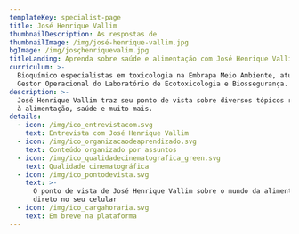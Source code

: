 ```yaml
---
templateKey: specialist-page
title: José Henrique Vallim
thumbnailDescription: As respostas de
thumbnailImage: /img/josé-henrique-vallim.jpg
bgImage: /img/josçhenriquevalim.jpg
titleLanding: Aprenda sobre saúde e alimentação com José Henrique Vallim
curriculum: >-
  Bioquímico especialistas em toxicologia na Embrapa Meio Ambiente, atua como
  Gestor Operacional do Laboratório de Ecotoxicologia e Biossegurança.
description: >-
  José Henrique Vallim traz seu ponto de vista sobre diversos tópicos referentes
  à alimentação, saúde e muito mais.
details:
  - icon: /img/ico_entrevistacom.svg
    text: Entrevista com José Henrique Vallim
  - icon: /img/ico_organizacaodeaprendizado.svg
    text: Conteúdo organizado por assuntos
  - icon: /img/ico_qualidadecinematografica_green.svg
    text: Qualidade cinematográfica
  - icon: /img/ico_pontodevista.svg
    text: >-
      O ponto de vista de José Henrique Vallim sobre o mundo da alimentação
      direto no seu celular
  - icon: /img/ico_cargahoraria.svg
    text: Em breve na plataforma
---
```


